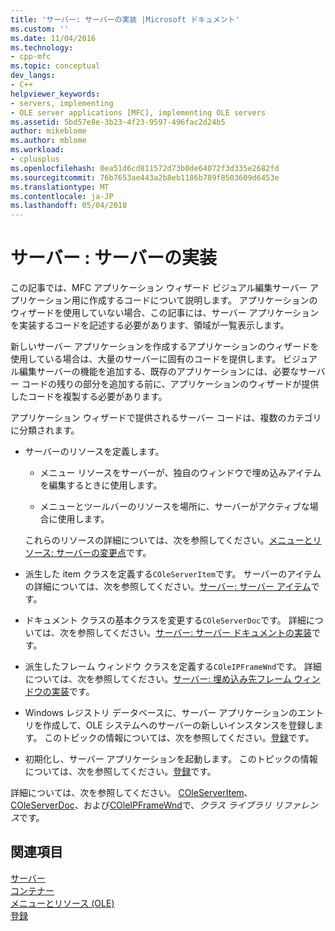 ```yaml
---
title: 'サーバー: サーバーの実装 |Microsoft ドキュメント'
ms.custom: ''
ms.date: 11/04/2016
ms.technology:
- cpp-mfc
ms.topic: conceptual
dev_langs:
- C++
helpviewer_keywords:
- servers, implementing
- OLE server applications [MFC], implementing OLE servers
ms.assetid: 5bd57e8e-3b23-4f23-9597-496fac2d24b5
author: mikeblome
ms.author: mblome
ms.workload:
- cplusplus
ms.openlocfilehash: 0ea51d6cd811572d73b0de64072f3d335e2682fd
ms.sourcegitcommit: 76b7653ae443a2b8eb1186b789f8503609d6453e
ms.translationtype: MT
ms.contentlocale: ja-JP
ms.lasthandoff: 05/04/2018
---
```

# <a name="servers-implementing-a-server"></a>サーバー : サーバーの実装
この記事では、MFC アプリケーション ウィザード ビジュアル編集サーバー アプリケーション用に作成するコードについて説明します。 アプリケーションのウィザードを使用していない場合、この記事には、サーバー アプリケーションを実装するコードを記述する必要があります、領域が一覧表示します。  
  
 新しいサーバー アプリケーションを作成するアプリケーションのウィザードを使用している場合は、大量のサーバーに固有のコードを提供します。 ビジュアル編集サーバーの機能を追加する、既存のアプリケーションには、必要なサーバー コードの残りの部分を追加する前に、アプリケーションのウィザードが提供したコードを複製する必要があります。  
  
 アプリケーション ウィザードで提供されるサーバー コードは、複数のカテゴリに分類されます。  
  
-   サーバーのリソースを定義します。  
  
    -   メニュー リソースをサーバーが、独自のウィンドウで埋め込みアイテムを編集するときに使用します。  
  
    -   メニューとツールバーのリソースを場所に、サーバーがアクティブな場合に使用します。  
  
     これらのリソースの詳細については、次を参照してください。[メニューとリソース: サーバーの変更点](../mfc/menus-and-resources-server-additions.md)です。  
  
-   派生した item クラスを定義する`COleServerItem`です。 サーバーのアイテムの詳細については、次を参照してください。[サーバー: サーバー アイテム](../mfc/servers-server-items.md)です。  
  
-   ドキュメント クラスの基本クラスを変更する`COleServerDoc`です。 詳細については、次を参照してください。[サーバー: サーバー ドキュメントの実装](../mfc/servers-implementing-server-documents.md)です。  
  
-   派生したフレーム ウィンドウ クラスを定義する`COleIPFrameWnd`です。 詳細については、次を参照してください。[サーバー: 埋め込み先フレーム ウィンドウの実装](../mfc/servers-implementing-in-place-frame-windows.md)です。  
  
-   Windows レジストリ データベースに、サーバー アプリケーションのエントリを作成して、OLE システムへのサーバーの新しいインスタンスを登録します。 このトピックの情報については、次を参照してください。[登録](../mfc/registration.md)です。  
  
-   初期化し、サーバー アプリケーションを起動します。 このトピックの情報については、次を参照してください。[登録](../mfc/registration.md)です。  
  
 詳細については、次を参照してください。 [COleServerItem](../mfc/reference/coleserveritem-class.md)、 [COleServerDoc](../mfc/reference/coleserverdoc-class.md)、および[COleIPFrameWnd](../mfc/reference/coleipframewnd-class.md)で、*クラス ライブラリ リファレンス*です。  
  
## <a name="see-also"></a>関連項目  
 [サーバー](../mfc/servers.md)   
 [コンテナー](../mfc/containers.md)   
 [メニューとリソース (OLE)](../mfc/menus-and-resources-ole.md)   
 [登録](../mfc/registration.md)

